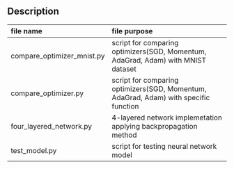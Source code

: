 ## Description
| file name | file purpose |
|:-- |:-- |
| compare_optimizer_mnist.py | script for comparing optimizers(SGD, Momentum, AdaGrad, Adam) with MNIST dataset |
| compare_optimizer.py | script for comparing optimizers(SGD, Momentum, AdaGrad, Adam) with specific function |
| four_layered_network.py | 4-layered network implemetation applying backpropagation method |
| test_model.py | script for testing neural network model |
